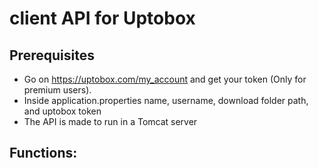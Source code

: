 # client API for Uptobox



## Prerequisites


- Go on https://uptobox.com/my_account and get your token (Only for premium users).
- Inside application.properties name, username, download folder path, and uptobox token
- The API is made to run in a Tomcat server


## Functions:

